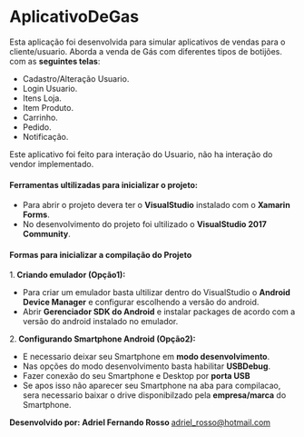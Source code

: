 # AplicativoDeGas
Esta aplicação foi desenvolvida para simular aplicativos de vendas para o cliente/usuario. Aborda a venda de 
Gás com diferentes tipos de botijões. com as <b>seguintes telas</b>:
  <ul>
    <li>Cadastro/Alteração Usuario.
    <li>Login Usuario.
    <li>Itens Loja.
    <li>Item Produto.
    <li>Carrinho.
    <li>Pedido.
    <li>Notificação.
  </ul>

Este aplicativo foi feito para interação do Usuario, não ha interação do vendor implementado. 

<h4><b> Ferramentas ultilizadas para inicializar o projeto: </b></h4>

<ul>
  <li>Para abrir o projeto devera ter o <b>VisualStudio</b> instalado com o <b>Xamarin Forms</b>.
  <li>No desenvolvimento do projeto foi ultilizado o <b>VisualStudio 2017 Community</b>.
</ul>

<h4><b> Formas para inicializar a compilação do Projeto </b></h4>

1.<b> Criando emulador (Opção1):</b>
 

<ul>
  <li>Para criar um emulador basta ultilizar dentro do VisualStudio o <b>Android Device Manager</b> e configurar escolhendo a versão do android.
  <li>Abrir <b>Gerenciador SDK do Android</b> e instalar packages de acordo com a versão do android instalado no emulador.
</ul>
  
   2.<b> Configurando Smartphone Android (Opção2):</b>

<ul>
    <li>E necessario deixar seu Smartphone em <b>modo desenvolvimento</b>.
    <li>Nas opções do modo desenvolvimento basta habilitar <b>USBDebug</b>.
    <li>Fazer conexão do seu Smartphone e Desktop por <b>porta USB</b>
    <li>Se apos isso não aparecer seu Smartphone na aba para compilacao, sera necessario baixar o drive disponibilzado pela <b>empresa/marca</b> do Smartphone.
</ul>

<b> Desenvolvido por: Adriel Fernando Rosso </b> <adriel_rosso@hotmail.com>
 
